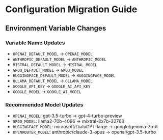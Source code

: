 # Configuration Migration Guide

## Environment Variable Changes

### Variable Name Updates

- `OPENAI_DEFAULT_MODEL` → `OPENAI_MODEL`
- `ANTHROPIC_DEFAULT_MODEL` → `ANTHROPIC_MODEL`
- `MISTRAL_DEFAULT_MODEL` → `MISTRAL_MODEL`
- `GROQ_DEFAULT_MODEL` → `GROQ_MODEL`
- `HUGGINGFACE_DEFAULT_MODEL` → `HUGGINGFACE_MODEL`
- `OLLAMA_DEFAULT_MODEL` → `OLLAMA_MODEL`
- `GOOGLE_API_KEY` → `GOOGLE_AI_API_KEY`
- `GOOGLE_MODEL` → `GOOGLE_AI_MODEL`

### Recommended Model Updates

- `OPENAI_MODEL`: gpt-3.5-turbo → gpt-4-turbo-preview
- `GROQ_MODEL`: llama2-70b-4096 → mixtral-8x7b-32768
- `HUGGINGFACE_MODEL`: microsoft/DialoGPT-large → google/gemma-7b-it
- `OPENROUTER_MODEL`: anthropic/claude-3-opus → openai/gpt-3.5-turbo
